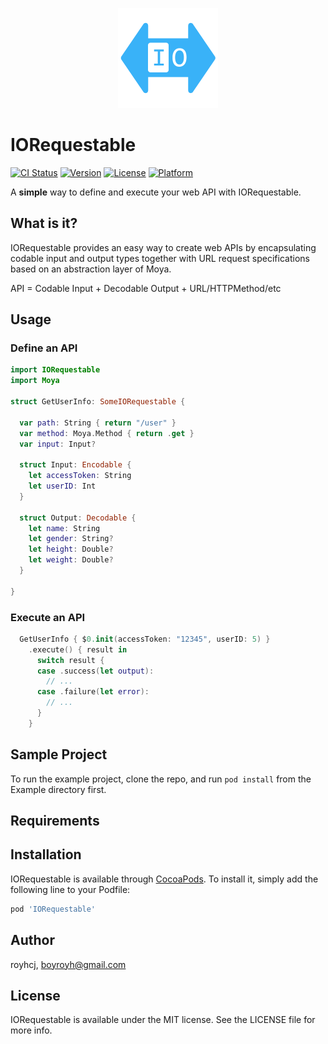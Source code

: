 
<p align="center">
  <img height="160" src="web/logo_github.png" />
</p>

# IORequestable

[![CI Status](https://img.shields.io/travis/royhcj/IORequestable.svg?style=flat)](https://travis-ci.org/royhcj/IORequestable)
[![Version](https://img.shields.io/cocoapods/v/IORequestable.svg?style=flat)](https://cocoapods.org/pods/IORequestable)
[![License](https://img.shields.io/cocoapods/l/IORequestable.svg?style=flat)](https://cocoapods.org/pods/IORequestable)
[![Platform](https://img.shields.io/cocoapods/p/IORequestable.svg?style=flat)](https://cocoapods.org/pods/IORequestable)

A **simple** way to define and execute your web API with IORequestable.

## What is it?

IORequestable provides an easy way to create web APIs by encapsulating codable input and output types together with URL request specifications based on an abstraction layer of Moya.

API = Codable Input + Decodable Output + URL/HTTPMethod/etc

## Usage

### Define an API

```swift
import IORequestable
import Moya

struct GetUserInfo: SomeIORequestable {

  var path: String { return "/user" }
  var method: Moya.Method { return .get }
  var input: Input?

  struct Input: Encodable {
    let accessToken: String
    let userID: Int
  }

  struct Output: Decodable {
    let name: String
    let gender: String?
    let height: Double?
    let weight: Double?
  }

}
```

### Execute an API

```swift
  GetUserInfo { $0.init(accessToken: "12345", userID: 5) }
    .execute() { result in
      switch result {
      case .success(let output):
        // ...
      case .failure(let error):
        // ...
      }
    }
```

## Sample Project

To run the example project, clone the repo, and run `pod install` from the Example directory first.

## Requirements

## Installation

IORequestable is available through [CocoaPods](https://cocoapods.org). To install
it, simply add the following line to your Podfile:

```ruby
pod 'IORequestable'
```

## Author

royhcj, boyroyh@gmail.com

## License

IORequestable is available under the MIT license. See the LICENSE file for more info.
